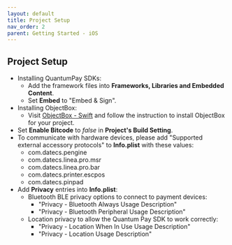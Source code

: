 ```yaml
---
layout: default
title: Project Setup
nav_order: 2
parent: Getting Started - iOS
---
```


## Project Setup

- Installing QuantumPay SDKs:
    - Add the framework files into **Frameworks, Libraries and Embedded Content**.
    - Set **Embed** to "Embed & Sign".  
- Installing ObjectBox:
    - Visit [ObjectBox - Swift](https://swift.objectbox.io) and follow the instruction to install ObjectBox for your project.
- Set **Enable Bitcode** to *false* in **Project's Build Setting**.
- To communicate with hardware devices, please add "Supported external accessory protocols" to **Info.plist** with these values:
    - com.datecs.pengine
    - com.datecs.linea.pro.msr
    - com.datecs.linea.pro.bar
    - com.datecs.printer.escpos
    - com.datecs.pinpad
- Add **Privacy** entries into **Info.plist**:
    - Bluetooth BLE privacy options to connect to payment devices:
        - "Privacy - Bluetooth Always Usage Description" 
        - "Privacy - Bluetooth Peripheral Usage Description"
    - Location privacy to allow the Quantum Pay SDK to work correctly:
        - "Privacy - Location When In Use Usage Description" 
        - "Privacy - Location Usage Description"